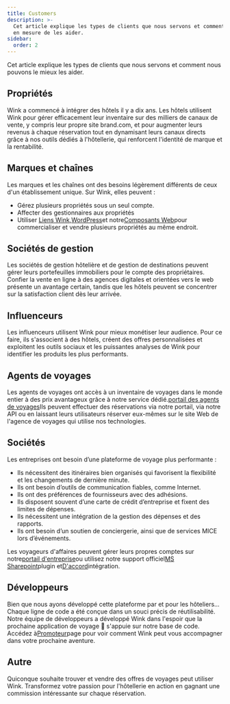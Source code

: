 ```yaml
---
title: Customers
description: >-
  Cet article explique les types de clients que nous servons et comment Wink est
  en mesure de les aider.
sidebar:
  order: 2
---
```

Cet article explique les types de clients que nous servons et comment nous pouvons le mieux les aider.

## Propriétés

Wink a commencé à intégrer des hôtels il y a dix ans. Les hôtels utilisent Wink pour gérer efficacement leur inventaire sur des milliers de canaux de vente, y compris leur propre site brand.com, et pour augmenter leurs revenus à chaque réservation tout en dynamisant leurs canaux directs grâce à nos outils dédiés à l'hôtellerie, qui renforcent l'identité de marque et la rentabilité.

## Marques et chaînes

Les marques et les chaînes ont des besoins légèrement différents de ceux d'un établissement unique. Sur Wink, elles peuvent :

* Gérez plusieurs propriétés sous un seul compte.
* Affecter des gestionnaires aux propriétés
* Utiliser [Liens Wink](/link-manager/wink-links),[WordPress](/developers/wordpress)et notre[Composants Web](/developers/web-components)pour commercialiser et vendre plusieurs propriétés au même endroit.

## Sociétés de gestion

Les sociétés de gestion hôtelière et de gestion de destinations peuvent gérer leurs portefeuilles immobiliers pour le compte des propriétaires. Confier la vente en ligne à des agences digitales et orientées vers le web présente un avantage certain, tandis que les hôtels peuvent se concentrer sur la satisfaction client dès leur arrivée.

## Influenceurs

Les influenceurs utilisent Wink pour mieux monétiser leur audience. Pour ce faire, ils s'associent à des hôtels, créent des offres personnalisées et exploitent les outils sociaux et les puissantes analyses de Wink pour identifier les produits les plus performants.

## Agents de voyages

Les agents de voyages ont accès à un inventaire de voyages dans le monde entier à des prix avantageux grâce à notre service dédié.[portail des agents de voyages](https://agent.wink.travel)Ils peuvent effectuer des réservations via notre portail, via notre API ou en laissant leurs utilisateurs réserver eux-mêmes sur le site Web de l'agence de voyages qui utilise nos technologies.

## Sociétés

Les entreprises ont besoin d’une plateforme de voyage plus performante :

* Ils nécessitent des itinéraires bien organisés qui favorisent la flexibilité et les changements de dernière minute.
* Ils ont besoin d’outils de communication fiables, comme Internet.
* Ils ont des préférences de fournisseurs avec des adhésions.
* Ils disposent souvent d’une carte de crédit d’entreprise et fixent des limites de dépenses.
* Ils nécessitent une intégration de la gestion des dépenses et des rapports.
* Ils ont besoin d’un soutien de conciergerie, ainsi que de services MICE lors d’événements.

Les voyageurs d'affaires peuvent gérer leurs propres comptes sur notre[portail d'entreprise](/corporate/what-is-group)ou utilisez notre support officiel[MS Sharepoint](https://www.microsoft.com/en-us/microsoft-365/sharepoint/collaboration)plugin et[D'accord](https://www.concur.com/)intégration.

## Développeurs

Bien que nous ayons développé cette plateforme par et pour les hôteliers… Chaque ligne de code a été conçue dans un souci précis de réutilisabilité. Notre équipe de développeurs a développé Wink dans l'espoir que la prochaine application de voyage 🦄 s'appuie sur notre base de code. Accédez à[Promoteur](/developers/build-on-wink)page pour voir comment Wink peut vous accompagner dans votre prochaine aventure.

## Autre

Quiconque souhaite trouver et vendre des offres de voyages peut utiliser Wink. Transformez votre passion pour l'hôtellerie en action en gagnant une commission intéressante sur chaque réservation.

